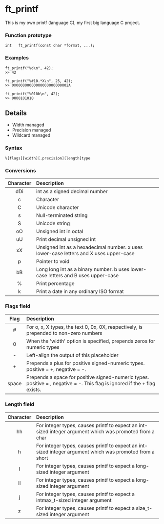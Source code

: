 # ft_printf
This is my own printf (language C), my first big language C project.

### Function prototype
```
int   ft_printf(const char *format, ...);
```

### Examples
```
ft_printf("%d\n", 42);
>> 42
```
```
ft_printf("%#10.*X\n", 25, 42);
>> 0X000000000000000000000002A
```
```
ft_printf("%010b\n", 42);
>> 0000101010
```

## Details
- Width managed
- Precision managed
- Wildcard managed

### Syntax
```
%[flags][width][.precision][length]type
```

### Conversions
| Character | Description |
|:-------------:|:-------------|
| dDi | int as a signed decimal number |
| c | Character |
| C | Unicode character |
| s | Null-terminated string |
| S | Unicode string |
| oO | Unsigned int in octal |
| uU | Print decimal unsigned int |
| xX | Unsigned int as a hexadecimal number. x uses lower-case letters and X uses upper-case |
| p | Pointer to void |
| bB | Long long int as a binary number. b uses lower-case letters and B uses upper-case|
| % | Print percentage |
| k | Print a date in any ordinary ISO format |

### Flags field
| Flag | Description |
|:-------------:|:-------------|
| #      | For o, x, X types, the text 0, 0x, 0X, respectively, is prepended to non-zero numbers |
| 0      | When the 'width' option is specified, prepends zeros for numeric types      |
| - | Left-align the output of this placeholder      |
| + | Prepends a plus for positive signed-numeric types. positive = +, negative = -.      |
| space | Prepends a space for positive signed-numeric types. positive =  , negative = -. This flag is ignored if the + flag exists.      |
### Length field
| Character | Description |
|:-------------:|:-------------|
| hh      | For integer types, causes printf to expect an int-sized integer argument which was promoted from a char  |
| h      | For integer types, causes printf to expect an int-sized integer argument which was promoted from a short      |
| l | For integer types, causes printf to expect a long-sized integer argument      |
| ll | For integer types, causes printf to expect a long-sized integer argument      |
| j | For integer types, causes printf to expect a intmax_t-sized integer argument      |
| z | For integer types, causes printf to expect a size_t-sized integer argument      |
